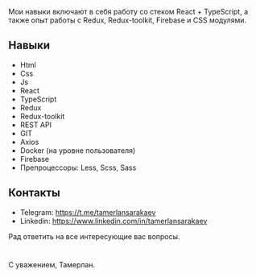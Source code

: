Мои навыки включают в себя работу со стеком React + TypeScript, а также опыт работы с Redux, Redux-toolkit, Firebase и CSS модулями. 

## Навыки
- Html
- Css
- Js
- React
- TypeScript
- Redux
- Redux-toolkit
- REST API
- GIT
- Axios
- Docker (на уровне пользователя)
- Firebase
- Препроцессоры: Less, Scss, Sass

## Контакты
- Telegram: https://t.me/tamerlansarakaev
- Linkedin: https://www.linkedin.com/in/tamerlansarakaev

Рад ответить на все интересующие вас вопросы.
#
С уважением, Тамерлан.
